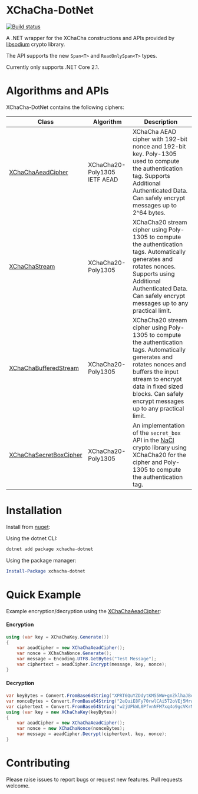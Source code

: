 # XChaCha-DotNet 

[![Build status](https://ci.appveyor.com/api/projects/status/9ic3sjgi31be1x55?svg=true)](https://ci.appveyor.com/project/tom-auger/xchacha-dotnet)

A .NET wrapper for the XChaCha constructions and APIs provided by [libsodium](https://libsodium.org/) crypto library.

The API supports the new `Span<T>` and `ReadOnlySpan<T>` types. 

Currently only supports .NET Core 2.1. 

# Algorithms and APIs

XChaCha-DotNet contains the following ciphers:

| Class | Algorithm | Description |
--------|-----------| ----------- |
| [XChaChaAeadCipher](https://github.com/tom-auger/xchacha-dotnet/wiki/XChaChaAeadCipher) | XChaCha20-Poly1305 IETF AEAD | XChaCha AEAD cipher with 192-bit nonce and 192-bit key. Poly-1305 used to compute the authentication tag. Supports Additional Authenticated Data. Can safely encrypt messages up to 2^64 bytes. |
| [XChaChaStream](https://github.com/tom-auger/xchacha-dotnet/wiki/XChaChaStream) | XChaCha20-Poly1305 | XChaCha20 stream cipher using Poly-1305 to compute the authentication tags. Automatically generates and rotates nonces. Supports using Additional Authenticated Data. Can safely encrypt messages up to any practical limit.
| [XChaChaBufferedStream](https://github.com/tom-auger/xchacha-dotnet/wiki/XChaChaBufferedStream) | XChaCha20-Poly1305 | XChaCha20 stream cipher using Poly-1305 to compute the authentication tags. Automatically generates and rotates nonces and buffers the input stream to encrypt data in fixed sized blocks. Can safely encrypt messages up to any practical limit. |
| [XChaChaSecretBoxCipher](https://github.com/tom-auger/xchacha-dotnet/wiki/XChaChaSecretBoxCipher) | XChaCha20-Poly1305 | An implementation of the `secret_box` API in the [NaCl](https://nacl.cr.yp.to/secretbox.html) crypto library using XChaCha20 for the cipher and Poly-1305 to compute the authentication tag. |

# Installation

Install from [nuget](https://www.nuget.org/packages/xchacha-dotnet/):

Using the dotnet CLI:

```powershell
dotnet add package xchacha-dotnet
```

Using the package manager:

```powershell
Install-Package xchacha-dotnet
```

# Quick Example

Example encryption/decryption using the [XChaChaAeadCipher](https://github.com/tom-auger/xchacha-dotnet/wiki/XChaChaAeadCipher):

#### Encryption
```csharp
using (var key = XChaChaKey.Generate())
{
    var aeadCipher = new XChaChaAeadCipher();
    var nonce = XChaChaNonce.Generate();
    var message = Encoding.UTF8.GetBytes("Test Message");
    var ciphertext = aeadCipher.Encrypt(message, key, nonce);
}
```

#### Decryption
```csharp
var keyBytes = Convert.FromBase64String("XPRT6QuYZDdytKM55WW+gnZklhaJBcDnOWi1kEI2we4=");
var nonceBytes = Convert.FromBase64String("2eQuiE8Fy70rwlCAi5T2oVEj5MrwxJaT");
var ciphertext = Convert.FromBase64String("w2jUPkWL0PfvnNFM7xq4o9gcVKrMTkd6SsYhLQ==");
using (var key = new XChaChaKey(keyBytes))
{
    var aeadCipher = new XChaChaAeadCipher();
    var nonce = new XChaChaNonce(nonceBytes);
    var message = aeadCipher.Decrypt(ciphertext, key, nonce);
}
```

# Contributing

Please raise issues to report bugs or request new features. Pull requests welcome.